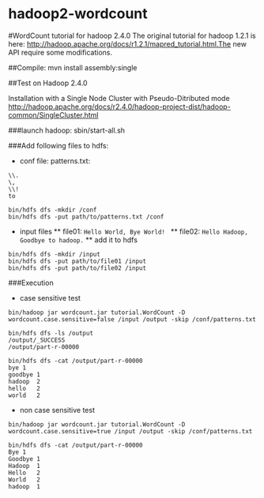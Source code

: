 hadoop2-wordcount
=================

#WordCount tutorial for hadoop 2.4.0
The original tutorial for hadoop 1.2.1 is here: http://hadoop.apache.org/docs/r1.2.1/mapred_tutorial.html.The new API require some modifications.

##Compile:
mvn install assembly:single

##Test on Hadoop 2.4.0 

Installation with a Single Node Cluster with Pseudo-Ditributed mode
http://hadoop.apache.org/docs/r2.4.0/hadoop-project-dist/hadoop-common/SingleCluster.html

###launch hadoop:
sbin/start-all.sh

###Add following files to hdfs:

* conf file: patterns.txt:
```
\\.
\,
\\!
to
```

```
bin/hdfs dfs -mkdir /conf
bin/hdfs dfs -put path/to/patterns.txt /conf
```

* input files
** file01:
```Hello World, Bye World! ```
** file02: 
```Hello Hadoop, Goodbye to hadoop.```
** add it to hdfs
```
bin/hdfs dfs -mkdir /input
bin/hdfs dfs -put path/to/file01 /input
bin/hdfs dfs -put path/to/file02 /input
```
###Execution

* case sensitive test

```
bin/hadoop jar wordcount.jar tutorial.WordCount -D wordcount.case.sensitive=false /input /output -skip /conf/patterns.txt
```

```
bin/hdfs dfs -ls /output
/output/_SUCCESS
/output/part-r-00000
```

```
bin/hdfs dfs -cat /output/part-r-00000
bye	1
goodbye	1
hadoop	2
hello	2
world	2
```

* non case sensitive test

```
bin/hadoop jar wordcount.jar tutorial.WordCount -D wordcount.case.sensitive=true /input /output -skip /conf/patterns.txt
```

```
bin/hdfs dfs -cat /output/part-r-00000
Bye	1
Goodbye	1
Hadoop	1
Hello	2
World	2
hadoop	1
```
